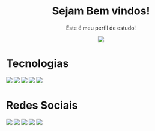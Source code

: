 <h1 align= center>
  Sejam Bem vindos!
</h1>
<p align= center>
Este é meu perfil de estudo!

<p align="center">
  <a href="https://github.com/souchaves">
	<img src="https://readme-typing-svg.herokuapp.com?lines=Me+chamo+Samuel+Chaves;Fala+galera!,+Designer,+Desenvolvedor+e+Gestor+de+Tráfego!&center=true&width=780&height=45">
  </a>
</p>

# Tecnologias
<img src="https://img.shields.io/badge/html5-orange?style=for-the-badge&logo=html5&logoColor=white" />
<img src="https://img.shields.io/badge/css3-blue?style=for-the-badge&logo=css3&logoColor=white" />
<img src="https://img.shields.io/badge/bootstrap-purple?style=for-the-badge&logo=bootstrap&logoColor=white" />
<img src="https://img.shields.io/badge/git-white?style=for-the-badge&logo=git&logoColor=black" />
<img src="https://img.shields.io/badge/github-white?style=for-the-badge&logo=github&logoColor=black" />

# Redes Sociais
<img src="https://img.shields.io/badge/facebook-blue?style=for-the-badge&logo=facebook&logoColor=white" /> <img src="https://img.shields.io/badge/instagram-purple?style=for-the-badge&logo=instagram&logoColor=white"/>
<img src="https://img.shields.io/badge/twitter-blue?style=for-the-badge&logo=twitter&logoColor=white" />
<img src="https://img.shields.io/badge/linkedin-blue?style=for-the-badge&logo=linkedin&logoColor=white" />
<img src="https://img.shields.io/badge/whatsapp-green?style=for-the-badge&logo=whatsapp&logoColor=white" />

